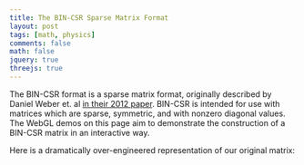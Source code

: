 ```yaml
---
title: The BIN-CSR Sparse Matrix Format
layout: post
tags: [math, physics]
comments: false
math: false
jquery: true
threejs: true
---
```


<style>
div.container-3js {
    height: 128px;
}

div.container-3js canvas {
    background-color: #000;
    width: 100%;
    height: 128px;
    padding: 0;
    margin: 0;
    position: static;
}
</style>

The BIN-CSR format is a sparse matrix format, originally described by Daniel Weber et. al [in their 2012 paper](http://onlinelibrary.wiley.com/doi/10.1111/j.1467-8659.2012.03227.x/full). BIN-CSR is intended for use with matrices which are sparse, symmetric, and with nonzero diagonal values. The WebGL demos on this page aim to demonstrate the construction of a BIN-CSR matrix in an interactive way.

Here is a dramatically over-engineered representation of our original matrix:

<div class="container-3js" id="original-matrix"></div>

<script type="text/javascript">
$(document).ready(function() {

    console.log("READY");

    //
    // BIN-CSR
    //

    class BinCSR {
        constructor(matrix=[[]]) {
            this.size = 0;
            this.ptr = [];
            this.col = [];
            this.val = [];
            this.dia = [];
            this.update(matrix);
        }

        update(matrix) {
            this.size = matrix.length;
            for (var i = 0; i < this.size; ++i) {
                this.ptr.push(0);
                this.dia.push(matrix[i][i]);
            }
        }
    }

    //
    // Materials
    //

    var numberMaterials = [
        new THREE.MeshBasicMaterial( { color: 0x000000, wireframe: true } ),
        new THREE.MeshBasicMaterial( { color: 0xffff00 } ),
        new THREE.MeshBasicMaterial( { color: 0xff00ff } ),
        new THREE.MeshBasicMaterial( { color: 0x00ffff } ),
        new THREE.MeshBasicMaterial( { color: 0x0000ff } ),
        new THREE.MeshBasicMaterial( { color: 0x00ff00 } ),
        new THREE.MeshBasicMaterial( { color: 0xff0000 } ),
        new THREE.MeshBasicMaterial( { color: 0x987654 } ),
        new THREE.MeshBasicMaterial( { color: 0x123456 } ),
        new THREE.MeshBasicMaterial( { color: 0x389454 } )
    ];

    //
    // Actors
    //

    class Actor {
        update() {}
    }

    var actors = [];

    class SceneActor extends Actor {
        constructor(container) {
            super();
            var containerWidth = container.clientWidth;
            var containerHeight = container.clientHeight;
            var aspect = containerWidth / containerHeight;
            var height = 5;
            this.scene = new THREE.Scene();
            this.camera = new THREE.OrthographicCamera( -height*aspect, height*aspect, -height, height, 1, 1000);
            this.renderer = new THREE.WebGLRenderer({ antialias: true });
            this.renderer.setSize( containerWidth, containerHeight );
            this.renderer.setClearColor(0xFCFAF7, 1);
            this.camera.position.z = 50;
            container.appendChild( this.renderer.domElement );
        }

        update() {
            this.renderer.render( this.scene, this.camera );
        }
    }

    class MatrixQuadActor extends Actor {
        constructor(scene, matrix=[[]]) {
            super();
            var geometry = new THREE.BoxGeometry( 1, 1, .01 );
            this.object = new THREE.Object3D();
            this.rotation = 0;
            for (var i = 0; i < matrix.length; ++i) {
                for (var j = 0; j < matrix.length; ++j) {
                    var value = matrix[i][j];
                    console.log(i + "," + j + ": " + value);
                    var material = numberMaterials[value];
                    var mesh = new THREE.Mesh( geometry, material );
                    mesh.position.set(i - (matrix.length/2), j - (matrix.length/2), 0);
                    this.object.add(mesh);
                }
            }
            scene.add( this.object );
        }

        update() {
            var axis = new THREE.Vector3(1, 1, 0).normalize();
            var quat = new THREE.Quaternion().setFromAxisAngle( axis, this.rotation );
            this.object.rotation.setFromQuaternion( quat );
            this.rotation += 0.025;
        }
    }

    //
    // Scenes
    //

    // Set up scene containers
    {
        var sceneActor = new SceneActor($("#original-matrix").get(0));
        actors.push(sceneActor);

        var matrix = [
            [1, 1, 0, 2, 0, 0, 4],
            [1, 2, 0, 3, 3, 0, 2],
            [0, 0, 3, 3, 5, 8, 6],
            [2, 3, 3, 4, 3, 0, 0],
            [0, 3, 5, 3, 5, 0, 0],
            [0, 0, 8, 0, 0, 6, 2],
            [4, 2, 6, 0, 0, 2, 7],
        ];
        var bincsr = new BinCSR(matrix);

        actors.push(new MatrixQuadActor(sceneActor.scene, matrix));
    }

    //
    // Loop
    //

    var update = function () {
        requestAnimationFrame( update );
        for (var i = 0, len = actors.length; i < len; ++i) {
            actors[i].update();
        }
    };

    update();
});
</script>
